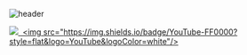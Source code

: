 ![header](https://capsule-render.vercel.app/api?type=Rounded&color=auto&height=150&section=header&text=Just%20DoIt&fontSize=90&animation=fadeIn)

<a href="https://velog.io/@yjh0602"><img src="https://img.shields.io/badge/Velog-3DDC84?style=flat-square&logo=Blogger&logoColor=white"/>
<a href="https://www.youtube.com/channel/UCPdqvySTixjkvtDcyKKYQag"> <img src="https://img.shields.io/badge/YouTube-FF0000?style=flat&logo=YouTube&logoColor=white"/>


<!--
**yjh0602/yjh0602** is a ✨ _special_ ✨ repository because its `README.md` (this file) appears on your GitHub profile.



